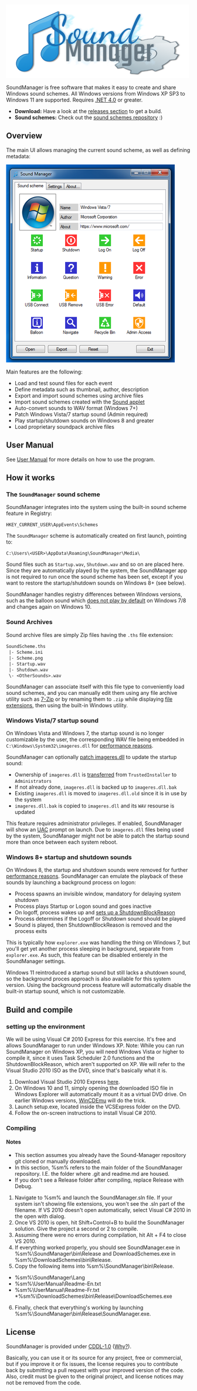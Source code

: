 ![SoundManager](Images/logo-en.png)

SoundManager is free software that makes it easy to create and share Windows sound schemes. All Windows versions from Windows XP SP3 to Windows 11 are supported. Requires [.NET 4.0](http://www.microsoft.com/en-us/download/details.aspx?id=17718) or greater.

* **Download:** Have a look at the [releases section](https://github.com/ORelio/Sound-Manager/releases) to get a build.
* **Sound schemes:** Check out the [sound schemes repository](https://github.com/ORelio/Sound-Manager-Schemes) :)

## Overview

The main UI allows managing the current sound scheme, as well as defining metadata:

![SoundManager main UI](Images/gui-scheme-en.png)

Main features are the following:

* Load and test sound files for each event
* Define metadata such as thumbnail, author, description
* Export and import sound schemes using archive files
* Import sound schemes created with the [Sound applet](https://www.thewindowsclub.com/change-sounds-in-windows)
* Auto-convert sounds to WAV format (Windows 7+)
* Patch Windows Vista/7 startup sound (Admin required)
* Play startup/shutdown sounds on Windows 8 and greater
* Load proprietary soundpack archive files

## User Manual

See [User Manual](UserManual/Readme-En.txt) for more details on how to use the program.

## How it works

### The `SoundManager` sound scheme

SoundManager integrates into the system using the built-in sound scheme feature in Registry:
````
HKEY_CURRENT_USER\AppEvents\Schemes
````
The `SoundManager` scheme is automatically created on first launch, pointing to:
````
C:\Users\<USER>\AppData\Roaming\SoundManager\Media\
````
Sound files such as `Startup.wav`, `Shutdown.wav` and so on are placed here. Since they are automatically played by the system, the SoundManager app is not required to run once the sound scheme has been set, except if you want to restore the startup/shutdown sounds on Windows 8+ (see below).

SoundManager handles registry differences between Windows versions, such as the balloon sound which [does not play by default](https://winaero.com/blog/fix-windows-plays-no-sound-for-tray-balloon-tips-notifications/) on Windows 7/8 and changes again on Windows 10.

### Sound Archives

Sound archive files are simply Zip files having the `.ths` file extension:

````
SoundScheme.ths
 |- Scheme.ini
 |- Scheme.png
 |- Startup.wav
 |- Shutdown.wav
 \- <OtherSounds>.wav
````

SoundManager can associate itself with this file type to conveniently load sound schemes, and you can manually edit them using any file archive utility such as [7-Zip](https://www.7-zip.org/) or by renaming them to `.zip` while displaying [file extensions](https://www.thewindowsclub.com/show-file-extensions-in-windows), then using the built-in Windows utility.

### Windows Vista/7 startup sound

On Windows Vista and Windows 7, the startup sound is no longer customizable by the user, the corresponding WAV file being embedded in `C:\Windows\System32\imageres.dll` for [performance reasons](https://blogs.msdn.microsoft.com/e7/2009/02/18/engineering-the-windows-7-boot-animation/).

SoundManager can optionally [patch imageres.dll](https://www.sevenforums.com/tutorials/63398-startup-sound-change-windows-7-a.html) to update the startup sound:

* Ownership of `imageres.dll` is [transferred](https://helpdeskgeek.com/windows-7/windows-7-how-to-delete-files-protected-by-trustedinstaller/) from `TrustedInstaller` to `Administrators`
* If not already done, `imageres.dll` is backed up to `imageres.dll.bak`
* Existing `imageres.dll` is moved to `imageres.dll.old` since it is in use by the system
* `imageres.dll.bak` is copied to `imageres.dll` and its `WAV` resourse is updated

This feature requires administrator privileges. If enabled, SoundManager will show an [UAC](https://en.wikipedia.org/wiki/User_Account_Control) prompt on launch. Due to `imageres.dll` files being used by the system, SoundManager might not be able to patch the startup sound more than once between each system reboot.

### Windows 8+ startup and shutdown sounds

On Windows 8, the startup and shutdown sounds were removed for further [performance reasons](https://winaero.com/blog/how-to-play-the-logon-or-startup-sound-in-windows-8-1-or-windows-8/). SoundManager can emulate the playback of these sounds by launching a background process on logon:

* Process spawns an invisible window, mandatory for delaying system shutdown
* Process plays Startup or Logon sound and goes inactive
* On logoff, process wakes up and [sets up a ShutdownBlockReason](https://devblogs.microsoft.com/oldnewthing/20120614-00/?p=7373)
* Process determines if the Logoff or Shutdown sound should be played
* Sound is played, then ShutdownBlockReason is removed and the process exits

This is typically how `explorer.exe` was handling the thing on Windows 7, but you'll get yet another process sleeping in background, separate from `explorer.exe`. As such, this feature can be disabled entierely in the SoundManager settings.

Windows 11 reintroduced a startup sound but still lacks a shutdown sound, so the background proces approach is also available for this system version. Using the background process feature will automatically disable the built-in startup sound, which is not customizable.

## Build and compile

### setting up the environment

We will be using Visual C# 2010 Express for this exercise. It's free and allows SoundManager to run under Windows XP.
Note: While you can run SoundManager on Windows XP, you will need Windows Vista or higher to compile it, since it uses Task Scheduler 2.0 functions and the ShutdownBlockReason, which aren't supported on XP.
We will refer to the Visual Studio 2010 ISO as the DVD, since that's basically what it is.

1. Download Visual Studio 2010 Express [here](https://archive.org/details/vs-2010-express-1).
2. On Windows 10 and 11, simply opening the downloaded ISO file in Windows Explorer will automatically mount it as a virtual DVD drive. On earlier Windows versions, [WinCDEmu](https://wincdemu.sysprogs.org/) will do the trick.
3. Launch setup.exe, located inside the VCSExpress folder on the DVD.
4. Follow the on-screen instructions to install Visual C# 2010.

### Compiling

#### Notes

* This section assumes you already have the Sound-Manager repository git cloned or manually downloaded.
* In this section, %sm% refers to the main folder of the SoundManager repository. I.E. the folder where .git and readme.md are housed.
* If you don't see a Release folder after compiling, replace Release with Debug.

1. Navigate to %sm% and launch the SoundManager.sln file. If your system isn't showing file extensions, you won't see the .sln part of the filename. If VS 2010 doesn't open automatically, select Visual C# 2010 in the open with dialog.
2. Once VS 2010 is open, hit Shift+Control+B to build the SoundManager solution. Give the project a second or 2 to compile.
3. Assuming there were no errors during compilation, hit Alt + F4 to close VS 2010.
4. If everything worked properly, you should see SoundManager.exe in %sm%\SoundManager\bin\Release and DownloadSchemes.exe in %sm%\DownloadSchemes\bin\Release.
5. Copy the following items into %sm%\SoundManager\bin\Release.

  * %sm%\SoundManager\Lang
  * %sm%\UserManual\Readme-En.txt
  * %sm%\UserManual\Readme-Fr.txt
  *%sm%\DownloadSchemes\bin\Release\DownloadSchemes.exe
6. Finally, check that everything's working by launching %sm%\SoundManager\bin\Release\SoundManager.exe.

## License

SoundManager is provided under
[CDDL-1.0](http://opensource.org/licenses/CDDL-1.0)
([Why?](http://qstuff.blogspot.fr/2007/04/why-cddl.html)).

Basically, you can use it or its source for any project, free or commercial, but if you improve it or fix issues,
the license requires you to contribute back by submitting a pull request with your improved version of the code.
Also, credit must be given to the original project, and license notices may not be removed from the code.